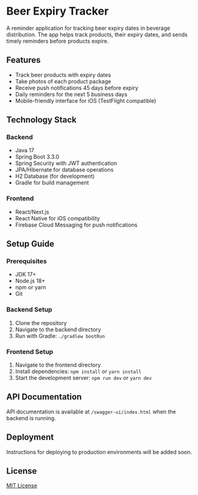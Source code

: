 # Beer Expiry Tracker

A reminder application for tracking beer expiry dates in beverage distribution. The app helps track products, their expiry dates, and sends timely reminders before products expire.

## Features

- Track beer products with expiry dates
- Take photos of each product package
- Receive push notifications 45 days before expiry
- Daily reminders for the next 5 business days
- Mobile-friendly interface for iOS (TestFlight compatible)

## Technology Stack

### Backend
- Java 17
- Spring Boot 3.3.0
- Spring Security with JWT authentication
- JPA/Hibernate for database operations
- H2 Database (for development)
- Gradle for build management

### Frontend
- React/Next.js
- React Native for iOS compatibility
- Firebase Cloud Messaging for push notifications

## Setup Guide

### Prerequisites
- JDK 17+
- Node.js 18+
- npm or yarn
- Git

### Backend Setup
1. Clone the repository
2. Navigate to the backend directory
3. Run with Gradle: `./gradlew bootRun`

### Frontend Setup
1. Navigate to the frontend directory
2. Install dependencies: `npm install` or `yarn install`
3. Start the development server: `npm run dev` or `yarn dev`

## API Documentation
API documentation is available at `/swagger-ui/index.html` when the backend is running.

## Deployment
Instructions for deploying to production environments will be added soon.

## License
[MIT License](LICENSE) 